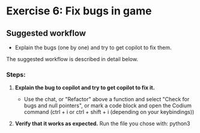 # Exercise 6: Fix bugs in game

## Suggested workflow

- Explain the bugs (one by one) and try to get copilot to fix them.

The suggested workflow is described in detail below.

### Steps:

1. **Explain the bug to copilot and try to get copilot to fix it.**
    - Use the chat, or "Refactor" above a function and select "Check for bugs and null pointers", or mark a code block and open the Codium command (ctrl + i or ctrl + shift + i (depending on your keybindings))

2. **Verify that it works  as expected.**
    Run the file you chose with:
        python3 <name-of-file>
